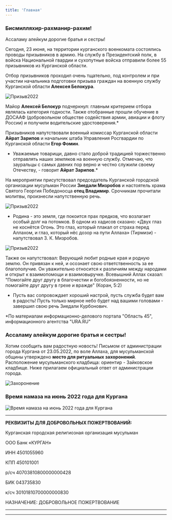 ```yaml
---
title: 'Главная'
---
```


### Бисмилляхир-рахманир-рахим!

Ассаламу алейкум дорогие братья и сестры!

Сегодня, 23 июня, на территории курганского военкомата состоялись проводы призывников в армию. На службу в Президентский полк, в войска Национальной гвардии и сухопутные войска отправили более 55 призывников из Курганской области.

Отбор призывников проходил очень тщательно, под контролем и при участии начальника подготовки призыва граждан на военную службу Курганской области **Алексея Белокура**.

![Призыв2022](./index/priziv1.jpg)


Майор **Алексей Белокур** подчеркнул: главным критерием отбора являлась категория годности. Также отобранные прошли обучение в ДОСААФ (добровольном обществе содействия армии, авиации и флоту России) и получили водительские удостоверения.*

Призывников напутствовали военный комиссар Курганской области **Айрат Зарипов** и начальник штаба Управления Росгвардии по Курганской области **Егор Фомин**.

- Уважаемые товарищи, давно стало доброй традицией торжественно отправлять наших земляков на военную службу. Отмечаю, что зауральцы с самых давних пор верно и честно служили своему Отечеству, - говорит **Айрат Зарипов**.*

На мероприятии присутствовал председатель Курганской городской организации мусульман России **Зиедали Мизробов** и настоятель храма Святого Георгия Победоносца **отец Владимир**. Срочникам прочитали молитвы, произнесли напутственную речь. 

![Призыв2022](./index/priziv2.jpg)


- Родина - это земля, где покоится прах предков, что возлагает особый долг на потомков. В одном из хадисов сказано: «Двух глаз не коснётся Огонь. Это глаз, который плакал от страха перед Аллахом, и глаз, который нёс дозор на пути Аллаха» (Тирмизи) - напутствовал З. К. Мизробов.

![Призыв2022](./index/priziv3.jpg)

Также он напутствовал: Верующий любит родные края и родную землю. Он привязан к ней, и осознает свою ответственность за ее благополучие. Он уважительно относится к 
различиям между народами и открыт к взаимопомощи и взаимовыручке. Всевышний Аллах сказал: "Помогайте друг другу в благочестии и богобоязненности, но не помогайте друг другу в грехе и вражде" (Коран, 5:2)

- Пусть вас сопровождает хороший настрой, пусть служба будет вам в радость! Пусть только мирное небо будет над вашими головами - завершил свою речь Зиедали Курбонович.

*По материалам информационно-делового портала "Область 45", информационного агентства "URA.RU"


### Ассаламу алейкум дорогие братья и сестры!

Хотим сообщить вам радостную новость! Письмом от администрации города Кургана от 23.05.2022, по воле Аллаха, для мусульманской общины утверждено **место для ритуальных захоронений**. Расположение мусульманского кладбища: ориентир - Зайковское кладбище. Ниже прилагаем официальный ответ от администрации города.

![Захоронение](./index/Scan0001.jpg)

### Время намаза на июнь 2022 года для Кургана

![Время намаза на июнь 2022 года для Кургана](./index/06.22.jpg)


---


**РЕКВИЗИТЫ ДЛЯ ДОБРОВОЛЬНЫХ ПОЖЕРТВОВАНИЙ:**

Курганская городская религиозная организация мусульман

ООО Банк «КУРГАН»

ИНН 4501055960

КПП 450101001

р/сч 40703810800000000428

БИК 043735830

к/сч 30101810700000000830

НАЗНАЧЕНИЕ: ДОБРОВОЛЬНОЕ ПОЖЕРТВОВАНИЕ

---


---


